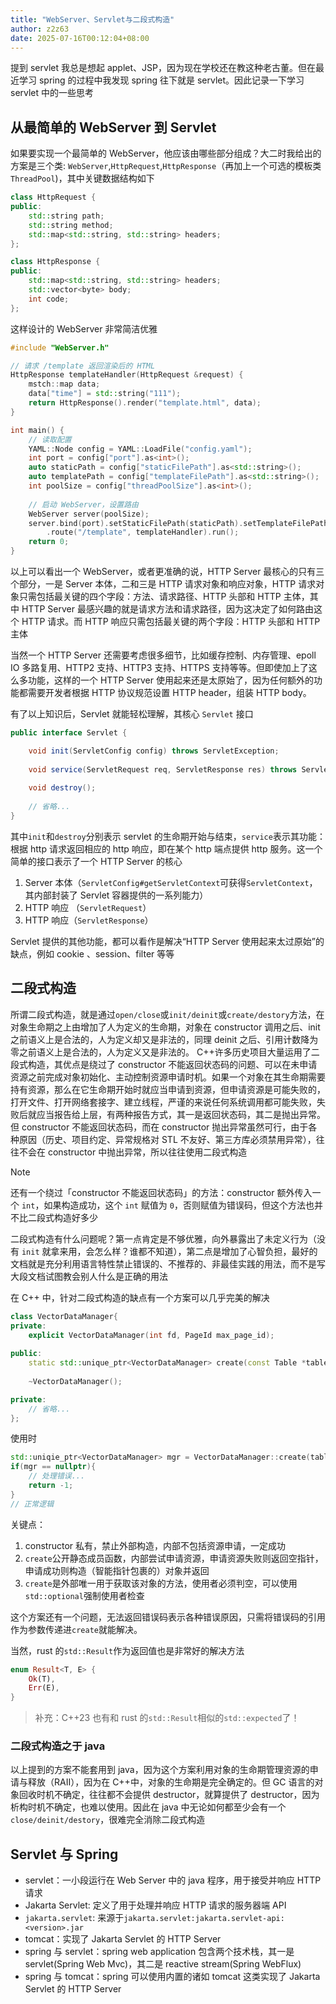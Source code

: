 ```yaml
---
title: "WebServer、Servlet与二段式构造"
author: z2z63
date: 2025-07-16T00:12:04+08:00
---
```


提到 servlet 我总是想起 applet、JSP，因为现在学校还在教这种老古董。但在最近学习 spring 的过程中我发现 spring 往下就是 servlet。因此记录一下学习 servlet 中的一些思考  

## 从最简单的 WebServer 到 Servlet

如果要实现一个最简单的 WebServer，他应该由哪些部分组成？大二时我给出的方案是三个类: `WebServer`,`HttpRequest`,`HttpResponse`（再加上一个可选的模板类 `ThreadPool`)，其中关键数据结构如下

```cpp
class HttpRequest { 
public: 
    std::string path; 
    std::string method; 
    std::map<std::string, std::string> headers; 
}; 

class HttpResponse { 
public:
    std::map<std::string, std::string> headers;
    std::vector<byte> body; 
    int code; 
};
```

这样设计的 WebServer 非常简洁优雅

```cpp
#include "WebServer.h"

// 请求 /template 返回渲染后的 HTML 
HttpResponse templateHandler(HttpRequest &request) { 
    mstch::map data; 
    data["time"] = std::string("111"); 
    return HttpResponse().render("template.html", data); 
} 

int main() { 
    // 读取配置 
    YAML::Node config = YAML::LoadFile("config.yaml"); 
    int port = config["port"].as<int>(); 
    auto staticPath = config["staticFilePath"].as<std::string>(); 
    auto templatePath = config["templateFilePath"].as<std::string>(); 
    int poolSize = config["threadPoolSize"].as<int>(); 
    
    // 启动 WebServer，设置路由 
    WebServer server(poolSize); 
    server.bind(port).setStaticFilePath(staticPath).setTemplateFilePath(templatePath) 
        .route("/template", templateHandler).run(); 
    return 0; 
}
```

以上可以看出一个 WebServer，或者更准确的说，HTTP Server 最核心的只有三个部分，一是 Server 本体，二和三是 HTTP 请求对象和响应对象，HTTP 请求对象只需包括最关键的四个字段：方法、请求路径、HTTP 头部和 HTTP 主体，其中 HTTP Server 最感兴趣的就是请求方法和请求路径，因为这决定了如何路由这个 HTTP 请求。而 HTTP 响应只需包括最关键的两个字段：HTTP 头部和 HTTP 主体  

当然一个 HTTP Server 还需要考虑很多细节，比如缓存控制、内存管理、epoll  IO 多路复用、HTTP2 支持、HTTP3 支持、HTTPS 支持等等。但即使加上了这么多功能，这样的一个 HTTP Server 使用起来还是太原始了，因为任何额外的功能都需要开发者根据 HTTP 协议规范设置 HTTP header，组装 HTTP body。

有了以上知识后，Servlet 就能轻松理解，其核心 `Servlet` 接口

```java
public interface Servlet {

    void init(ServletConfig config) throws ServletException; 
    
    void service(ServletRequest req, ServletResponse res) throws ServletException, IOException; 
    
    void destroy(); 
    
    // 省略... 
}
```

其中`init`和`destroy`分别表示 servlet 的生命期开始与结束，`service`表示其功能：根据 http 请求返回相应的 http 响应，即在某个 http 端点提供 http 服务。这一个简单的接口表示了一个 HTTP Server 的核心

1. Server 本体（`ServletConfig#getServletContext`可获得`ServletContext`，其内部封装了 Servlet 容器提供的一系列能力）
2. HTTP 响应 （`ServletRequest`）
3. HTTP 响应（`ServletResponse`）

Servlet 提供的其他功能，都可以看作是解决“HTTP Server 使用起来太过原始”的缺点，例如 cookie 、session、filter 等等

## 二段式构造

所谓二段式构造，就是通过`open/close`或`init/deinit`或`create/destory`方法，在对象生命期之上由增加了人为定义的生命期，对象在 constructor 调用之后、init 之前语义上是合法的，人为定义却又是非法的，同理 deinit 之后、引用计数降为零之前语义上是合法的，人为定义又是非法的。
C++许多历史项目大量运用了二段式构造，其优点是绕过了 constructor 不能返回状态码的问题、可以在未申请资源之前完成对象初始化、主动控制资源申请时机。如果一个对象在其生命期需要持有资源，那么在它生命期开始时就应当申请到资源，但申请资源是可能失败的，打开文件、打开网络套接字、建立线程，严谨的来说任何系统调用都可能失败，失败后就应当报告给上层，有两种报告方式，其一是返回状态码，其二是抛出异常。但 constructor 不能返回状态码，而在 constructor 抛出异常虽然可行，由于各种原因（历史、项目约定、异常规格对 STL 不友好、第三方库必须禁用异常），往往不会在 constructor 中抛出异常，所以往往使用二段式构造
> [!Note]
> 还有一个绕过「constructor 不能返回状态码」的方法：constructor 额外传入一个 `int`，如果构造成功，这个 `int` 赋值为 `0`，否则赋值为错误码，但这个方法也并不比二段式构造好多少

二段式构造有什么问题呢？第一点肯定是不够优雅，向外暴露出了未定义行为（没有 `init` 就拿来用，会怎么样？谁都不知道），第二点是增加了心智负担，最好的文档就是充分利用语言特性禁止错误的、不推荐的、非最佳实践的用法，而不是写大段文档试图教会别人什么是正确的用法

在 C++ 中，针对二段式构造的缺点有一个方案可以几乎完美的解决

```cpp
class VectorDataManager{ 
private: 
    explicit VectorDataManager(int fd, PageId max_page_id); 
    
public: 
    static std::unique_ptr<VectorDataManager> create(const Table *table);
    
    ~VectorDataManager(); 

private: 
    // 省略... 
};
```

使用时

```cpp
std::uniqie_ptr<VectorDataManager> mgr = VectorDataManager::create(table); 
if(mgr == nullptr){ 
    // 处理错误...
    return -1; 
} 
// 正常逻辑
```

关键点：

1. constructor 私有，禁止外部构造，内部不包括资源申请，一定成功
2. `create`公开静态成员函数，内部尝试申请资源，申请资源失败则返回空指针，申请成功则构造（智能指针包裹的）对象并返回
3. `create`是外部唯一用于获取该对象的方法，使用者必须判空，可以使用`std::optional`强制使用者检查

这个方案还有一个问题，无法返回错误码表示各种错误原因，只需将错误码的引用作为参数传递进`create`就能解决。

当然，rust 的`std::Result`作为返回值也是非常好的解决方法

```rust
enum Result<T, E> { 
    Ok(T),
    Err(E), 
}
```

> 补充：C++23 也有和 rust 的`std::Result`相似的`std::expected`了！

### 二段式构造之于 java

以上提到的方案不能套用到 java，因为这个方案利用对象的生命期管理资源的申请与释放（RAII），因为在 C++中，对象的生命期是完全确定的。但 GC 语言的对象回收时机不确定，往往都不会提供 destructor，就算提供了 destructor，因为析构时机不确定，也难以使用。因此在 java 中无论如何都至少会有一个`close/deinit/destory`，很难完全消除二段式构造

## Servlet 与 Spring

- servlet：一小段运行在 Web Server 中的 java 程序，用于接受并响应 HTTP 请求
- Jakarta Servlet: 定义了用于处理并响应 HTTP 请求的服务器端 API
- `jakarta.servlet`: 来源于`jakarta.servlet:jakarta.servlet-api:<version>.jar`
- tomcat：实现了 Jakarta Servlet 的 HTTP Server
- spring 与 servlet：spring web application 包含两个技术栈，其一是 servlet(Spring Web Mvc)，其二是 reactive stream(Spring WebFlux)
- spring 与 tomcat：spring 可以使用内置的诸如 tomcat 这类实现了 Jakarta Servlet 的 HTTP Server
